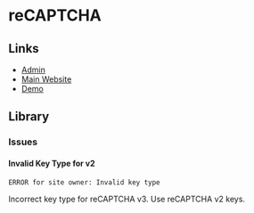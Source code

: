 # reCAPTCHA

## Links

- [Admin](https://google.com/recaptcha/admin)
- [Main Website](https://google.com/recaptcha)
- [Demo](https://google.com/recaptcha/api2/demo)

<!--
https://testrecaptcha.github.io/

https://google.com/recaptcha/api2/reload?k=6LcUEZ8pAAAAAG7qPJuMt7B67u4OoCg97VIujDhe
https://google.com/recaptcha/api/siteverify
-->

## Library

### Issues

#### Invalid Key Type for v2

```log
ERROR for site owner: Invalid key type
```

Incorrect key type for reCAPTCHA v3. Use reCAPTCHA v2 keys.

<!--
178 vs 1785
-->
